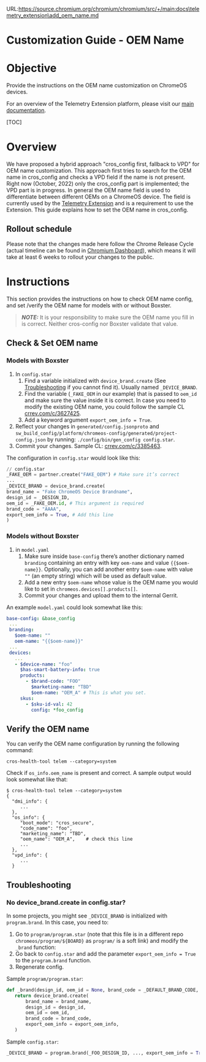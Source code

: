 URL:https://source.chromium.org/chromium/chromium/src/+/main:docs\telemetry_extension\add_oem_name.md
# Customization Guide - OEM Name

# Objective
Provide the instructions on the OEM name customization on ChromeOS devices.

For an overview of the Telemetry Extension platform, please visit our
[main documentation](README.md).

[TOC]

# Overview
We have proposed a hybrid approach "cros_config first, fallback to VPD" for OEM
name customization. This approach first tries to search for the OEM name in
cros_config and checks a VPD field if the name is not present. Right now
(October, 2022) only the cros_config part is implemented; the VPD part is in
progress. In general the OEM name field is used to differentiate between
different OEMs on a ChromeOS device. The field is currently used by the
[Telemetry Extension](README.md) and is a requirement to use the Extension.
This guide explains how to set the OEM name in cros_config.

## Rollout schedule
Please note that the changes made here follow the Chrome Release Cycle (actual
timeline can be found in
[Chromium Dashboard](https://chromiumdash.appspot.com/schedule)), which means
it will take at least 6 weeks to rollout your changes to the public.

# Instructions
This section provides the instructions on how to check OEM name config, and set
/verify the OEM name for models with or without Boxster.

> **_NOTE:_** It is your responsibility to make sure the OEM name you fill in is
correct. Neither cros-config nor Boxster validate that value.

## Check & Set OEM name
### Models with Boxster

1. In `config.star`
    1. Find a variable initialized with `device_brand.create` (See
       [Troubleshooting](#Troubleshooting) if you cannot find it). Usually named  `_DEVICE_BRAND`.
    2. Find the variable (`_FAKE_OEM` in our example) that is passed to `oem_id`
       and make sure the value inside it is correct. In case you need to modify
       the existing OEM name, you could follow the sample CL
       [crrev.com/c/3627425](http://crrev.com/c/3627425).
    3. Add a keyword argument `export_oem_info = True`.
2. Reflect your changes in `generated/config.jsonproto` and
`sw_build_config/platform/chromeos-config/generated/project-config.json` by
running: `./config/bin/gen_config config.star`.
3. Commit your changes. Sample CL:
[crrev.com/c/3385463](http://crrev.com/c/3385463).

The configuration in  `config.star` would look like this:
```python
// config.star
_FAKE_OEM = partner.create("FAKE_OEM") # Make sure it’s correct
...
_DEVICE_BRAND = device_brand.create(
brand_name = "Fake ChromeOS Device Brandname",
design_id = _DESIGN_ID,
oem_id = _FAKE_OEM.id, # This argument is required
brand_code = "AAAA",
export_oem_info = True, # Add this line
)
```

### Models without Boxster

1. in `model.yaml`
    1. Make sure inside `base-config` there’s another dictionary named `branding`
       containing an entry with key `oem-name` and value `{{$oem-name}}`.
       Optionally, you can add another entry `$oem-name` with value `""` (an
       empty string) which will be used as default value.
    2. Add a new entry `$oem-name` whose value is the OEM name you would like to
       set in `chromeos.devices[].products[]`.
    3. Commit your changes and upload them to the internal Gerrit.

An example `model.yaml` could look somewhat like this:
```yaml
base-config: &base_config
 ...
 branding:
   $oem-name: ""
   oem-name: "{{$oem-name}}"
 ...
 devices:
   ...
   - $device-name: "foo"
     $has-smart-battery-info: true
     products:
       - $brand-code: "FOO"
         $marketing-name: "TBD"
         $oem-name: "OEM_A" # This is what you set.
     skus:
       - $sku-id-val: 42
         config: *foo_config
```

## Verify the OEM name

You can verify the OEM name configuration by running the following command:
```
cros-health-tool telem --category=system
```

Check if `os_info.oem_name` is present and correct.
A sample output would look somewhat like that:
```
$ cros-health-tool telem --category=system
{
  "dmi_info": {
     ...
  },
  "os_info": {
     "boot_mode": "cros_secure",
     "code_name": "foo",
     "marketing_name": "TBD",
     "oem_name": "OEM_A",    # check this line
     ...
  },
  "vpd_info": {
     ...
  }
```

## Troubleshooting

### No device_brand.create in config.star?
In some projects, you might see `_DEVICE_BRAND` is initialized with
`program.brand`. In this case, you need to:

1. Go to `program/program.star` (note that this file is in a different repo
`chromeos/program/${BOARD}` as `program/` is a soft link) and modify the
`_brand` function:
2. Go back to `config.star` and add the parameter `export_oem_info = True` to
the `program.brand` function.
3. Regenerate config.

Sample `program/program.star`:
```python
def _brand(design_id, oem_id = None, brand_code = _DEFAULT_BRAND_CODE, brand_name = None, export_oem_info = False):
   return device_brand.create(
       brand_name = brand_name,
       design_id = design_id,
       oem_id = oem_id,
       brand_code = brand_code,
       export_oem_info = export_oem_info,
   )
```

Sample `config.star`:
```python
_DEVICE_BRAND = program.brand(_FOO_DESIGN_ID, ..., export_oem_info = True)
```
